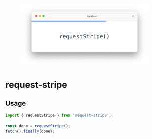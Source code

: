 <p align="center">
  <img src="https://raw.githubusercontent.com/faustienf/request-stripe/main/assets/header.png" width="80%">
</p>

# request-stripe

## Usage

```js
import { requestStripe } from 'request-stripe';

const done = requestStripe();
fetch().finally(done);
```
